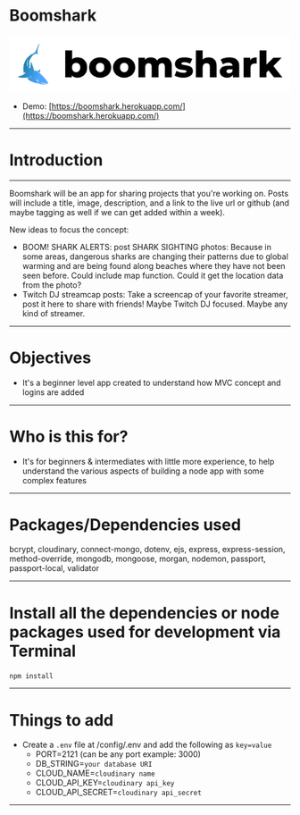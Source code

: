# Boomshark

![Boomshark](https://raw.githubusercontent.com/jamespro/boomshark/main/public/img/boomshark-logo.png)

* Demo: [https://boomshark.herokuapp.com/](https://boomshark.herokuapp.com/)

---

# Introduction

---

Boomshark will be an app for sharing projects that you're working on. Posts will include a title, image, description, and a link to the live url or github (and maybe tagging as well if we can get added within a week). 

New ideas to focus the concept:
* BOOM! SHARK ALERTS: post SHARK SIGHTING photos: Because in some areas, dangerous sharks are changing their patterns due to global warming and are being found along beaches where they have not been seen before. Could include map function. Could it get the location data from the photo?
* Twitch DJ streamcap posts: Take a screencap of your favorite streamer, post it here to share with friends! Maybe Twitch DJ focused. Maybe any kind of streamer.


---

# Objectives

- It's a beginner level app created to understand how MVC concept and logins are added

---

# Who is this for?

- It's for beginners & intermediates with little more experience, to help understand the various aspects of building a node app with some complex features

---

# Packages/Dependencies used

bcrypt, cloudinary, connect-mongo, dotenv, ejs, express, express-session, method-override, mongodb, mongoose, morgan, nodemon, passport, passport-local, validator

---

# Install all the dependencies or node packages used for development via Terminal

`npm install`

---

# Things to add

- Create a `.env` file at /config/.env and add the following as `key=value`
  - PORT=2121 (can be any port example: 3000)
  - DB_STRING=`your database URI`
  - CLOUD_NAME=`cloudinary name`
  - CLOUD_API_KEY=`cloudinary api_key`
  - CLOUD_API_SECRET=`cloudinary api_secret`

 ---


